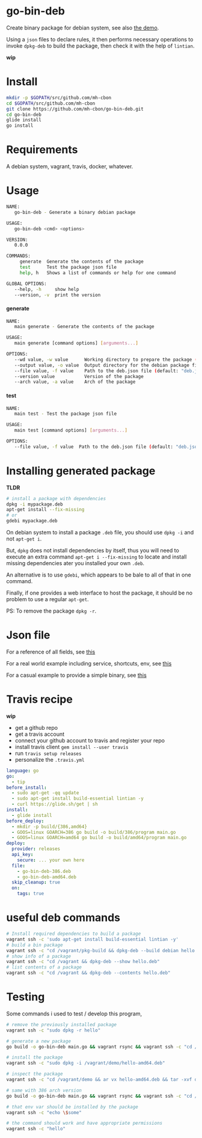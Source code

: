 # go-bin-deb

Create binary package for debian system, see also [the demo](demo/).

Using a `json` files to declare rules, it then performs necessary operations to invoke `dpkg-deb` to build the package, then check it with the help of `lintian`.

__wip__

# Install

```sh
mkdir -p $GOPATH/src/github.com/mh-cbon
cd $GOPATH/src/github.com/mh-cbon
git clone https://github.com/mh-cbon/go-bin-deb.git
cd go-bin-deb
glide install
go install
```

# Requirements

A debian system, vagrant, travis, docker, whatever.

# Usage

```sh
NAME:
   go-bin-deb - Generate a binary debian package

USAGE:
   go-bin-deb <cmd> <options>

VERSION:
   0.0.0

COMMANDS:
     generate  Generate the contents of the package
     test      Test the package json file
     help, h   Shows a list of commands or help for one command

GLOBAL OPTIONS:
   --help, -h     show help
   --version, -v  print the version
```

#### generate

```sh
NAME:
   main generate - Generate the contents of the package

USAGE:
   main generate [command options] [arguments...]

OPTIONS:
   --wd value, -w value      Working directory to prepare the package (default: "pkg-build")
   --output value, -o value  Output directory for the debian package files
   --file value, -f value    Path to the deb.json file (default: "deb.json")
   --version value           Version of the package
   --arch value, -a value    Arch of the package
```

#### test

```sh
NAME:
   main test - Test the package json file

USAGE:
   main test [command options] [arguments...]

OPTIONS:
   --file value, -f value  Path to the deb.json file (default: "deb.json")
```

# Installing generated package

__TLDR__

```sh
# install a package with dependencies
dpkg -i mypackage.deb
apt-get install --fix-missing
# or
gdebi mypackage.deb
```

On debian system to install a package `.deb` file, you should use `dpkg -i` and not `apt-get i`.

But, `dpkg` does not install dependencies by itself, thus you will need to execute an extra command
`apt-get i --fix-missing` to locate and install missing dependencies ater you installed your own `.deb`.

An alternative is to use `gdebi`, which appears to be bale to all of that in one command.

Finally, if one provides a web interface to host the package, it should be no problem to use a regular `apt-get`.

PS: To remove the package `dpkg -r`.

# Json file

For a reference of all fields, see [this](deb-example.json)

For a real world example including service, shortcuts, env, see [this](demo/deb.json)

For a casual example to provide a simple binary, see [this](deb.json)

# Travis recipe

__wip__

- get a github repo
- get a travis account
- connect your github account to travis and register your repo
- install travis client `gem install --user travis`
- run `travis setup releases`
- personalize the `.travis.yml`

```yml
language: go
go:
  - tip
before_install:
  - sudo apt-get -qq update
  - sudo apt-get install build-essential lintian -y
  - curl https://glide.sh/get | sh
install:
  - glide install
before_deploy:
  - mkdir -p build/{386,amd64}
  - GOOS=linux GOARCH=386 go build -o build/386/program main.go
  - GOOS=linux GOARCH=amd64 go build -o build/amd64/program main.go
deploy:
  provider: releases
  api_key:
    secure: ... your own here
  file:
    - go-bin-deb-386.deb
    - go-bin-deb-amd64.deb
  skip_cleanup: true
  on:
    tags: true
```

# useful deb commands

```sh
# Install required dependencies to build a package
vagrant ssh -c 'sudo apt-get install build-essential lintian -y'
# build a bin package
vagrant ssh -c "cd /vagrant/pkg-build && dpkg-deb --build debian hello.deb"
# show info of a package
vagrant ssh -c "cd /vagrant && dpkg-deb --show hello.deb"
# list contents of a package
vagrant ssh -c "cd /vagrant && dpkg-deb --contents hello.deb"
```

# Testing

Some commands i used to test / develop this program,

```sh
# remove the previously installed package
vagrant ssh -c "sudo dpkg -r hello"

# generate a new package
go build -o go-bin-deb main.go && vagrant rsync && vagrant ssh -c "cd /vagrant/demo && rm -fr /tmp/test && VERBOSE=* ../go-bin-deb generate -a amd64 --version 0.0.1 -w /tmp/test -o hello-amd64.deb"

# install the package
vagrant ssh -c "sudo dpkg -i /vagrant/demo/hello-amd64.deb"

# inspect the package
vagrant ssh -c "cd /vagrant/demo && ar vx hello-amd64.deb && tar -xvf data.tar.xz && tar -xzvf control.tar.gz && ls -alh"

# same with 386 arch version
go build -o go-bin-deb main.go && vagrant rsync && vagrant ssh -c "cd /vagrant/demo && rm -fr /tmp/test && VERBOSE=* ../go-bin-deb generate -a 386 --version 0.0.1 -w /tmp/test -o hello-386.deb"

# that env var should be installed by the package
vagrant ssh -c "echo \$some"

# the command should work and have appropriate permissions
vagrant ssh -c "hello"
```

